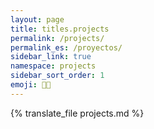 ```yaml
---
layout: page
title: titles.projects
permalink: /projects/
permalink_es: /proyectos/
sidebar_link: true
namespace: projects
sidebar_sort_order: 1
emoji: 👨‍💻
---
```


{% translate_file projects.md %}